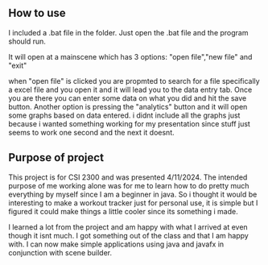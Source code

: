 ## How to use
I included a .bat file in the folder. Just open the .bat file and the program should run.

It will open at a mainscene which has 3 options: "open file","new file" and "exit" 

when "open file" is clicked you are propmted to search for a file specifically a excel file and you open it and it will lead you to the data entry tab. Once you are there you can enter some data on what you did and hit the save button. Another option is pressing the "analytics" button and it will open some graphs based on data entered. i didnt include all the graphs just because i wanted something working for my presentation since stuff just seems to work one second and the next it doesnt.



## Purpose of project 
This project is for CSI 2300 and was presented 4/11/2024. 
The intended purpose of me working alone was for me to learn how to do pretty much everything by myself since I am a beginner in java.
So i thought it would be interesting to make a workout tracker just for personal use, it is simple but I figured it could make things a little cooler since its something i made. 

I learned a lot from the project and am happy with what I arrived at even though it isnt much. I got something out of the class and that I am happy with. I can now make simple applications using java and javafx in conjunction with scene builder.